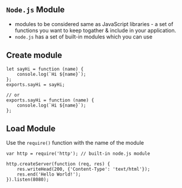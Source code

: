 ## `Node.js` Module
* modules to be considered same as JavaScript libraries - a set of functions you want to keep togather & include in your application.
* `node.js` has a set of built-in modules which you can use

## Create module
```
let sayHi = function (name) {
    console.log(`Hi ${name}`);
};
exports.sayHi = sayHi;

// or
exports.sayHi = function (name) {
    console.log(`Hi ${name}`);
};
```

## Load Module
Use the `require()` function with the name of the module
```
var http = require('http'); // built-in node.js module

http.createServer(function (req, res) {
    res.writeHead(200, {'Content-Type': 'text/html'});
    res.end('Hello World!');
}).listen(8080);
```
